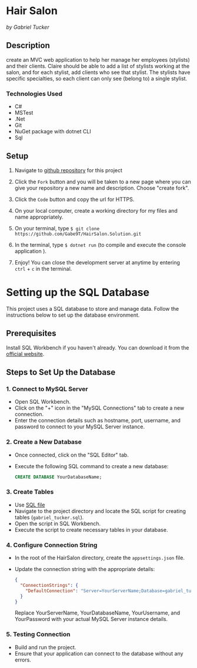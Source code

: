 # Hair Salon
_by Gabriel Tucker_

## Description
create an MVC web application to help her manage her employees (stylists) and their clients. Claire should be able to add a list of stylists working at the salon, and for each stylist, add clients who see that stylist. The stylists have specific specialties, so each client can only see (belong to) a single stylist.

### Technologies Used

* C#
* MSTest
* .Net
* Git
* NuGet package with dotnet CLI
* Sql

## Setup

1. Navigate to [github repository](https://github.com/Gabe9T/HairSalon.Solution) for this project 

2. Click the `Fork` button and  you will be taken to a new page where you can give your repository a new name and description. Choose "create fork".

3. Click the `Code` button and copy the url for HTTPS.

4. On your local computer, create a working directory for my files and name appropriately.

5. On your terminal, type `$ git clone https://github.com/Gabe9T/HairSalon.Solution.git`

6. In the terminal, type `$ dotnet run` (to compile and execute the console application ).

7. Enjoy!  You can close the development server at anytime by entering `ctrl` + `c` in the terminal.

# Setting up the SQL Database

This project uses a SQL database to store and manage data. Follow the instructions below to set up the database environment.

## Prerequisites

Install SQL Workbench if you haven't already. You can download it from the [official website](https://www.mysql.com/products/workbench/).

## Steps to Set Up the Database

### 1. Connect to MySQL Server

- Open SQL Workbench.
- Click on the "+" icon in the "MySQL Connections" tab to create a new connection.
- Enter the connection details such as hostname, port, username, and password to connect to your MySQL Server instance.

### 2. Create a New Database

- Once connected, click on the "SQL Editor" tab.
- Execute the following SQL command to create a new database:

    ```sql
    CREATE DATABASE YourDatabaseName;
    ```

### 3. Create Tables
- Use [SQL file](#gabriel_tucker)
- Navigate to the project directory and locate the SQL script for creating tables (`gabriel_tucker.sql`).
- Open the script in SQL Workbench.
- Execute the script to create necessary tables in your database.

### 4. Configure Connection String

- In the root of the HairSalon directory, create the `appsettings.json` file.
- Update the connection string with the appropriate details:

    ```json
    {
      "ConnectionStrings": {
        "DefaultConnection": "Server=YourServerName;Database=gabriel_tucker;User Id=YourUsername;Password=YourPassword;"
      }
    }
    ```

    Replace YourServerName, YourDatabaseName, YourUsername, and YourPassword with your actual MySQL Server instance details.

### 5. Testing Connection

- Build and run the project.
- Ensure that your application can connect to the database without any errors.
